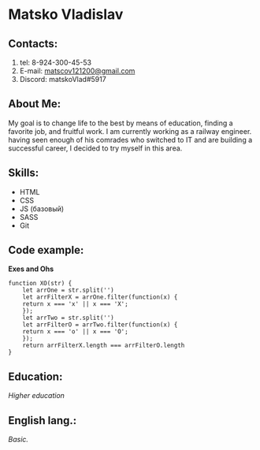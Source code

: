# Matsko Vladislav
## Contacts:
1. tel: 8-924-300-45-53
2. E-mail: matscov121200@gmail.com
3. Discord: matskoVlad#5917


## About Me:
My goal is to change life to the best by means of education, finding a favorite job, and fruitful work. I am currently working as a railway engineer. having seen enough of his comrades who switched to IT and are building a successful career, I decided to try myself in this area.
## Skills:
* HTML
* CSS
* JS (базовый)
* SASS
* Git
## Code example:
**Exes and Ohs**

```
function XO(str) {
    let arrOne = str.split('')
    let arrFilterX = arrOne.filter(function(x) {
    return x === 'x' || x === 'X';
    });
    let arrTwo = str.split('')
    let arrFilterO = arrTwo.filter(function(x) {
    return x === 'o' || x === 'O';
    });
    return arrFilterX.length === arrFilterO.length
}
```
## Education:
*Higher education*

## English lang.:
*Basic.*
